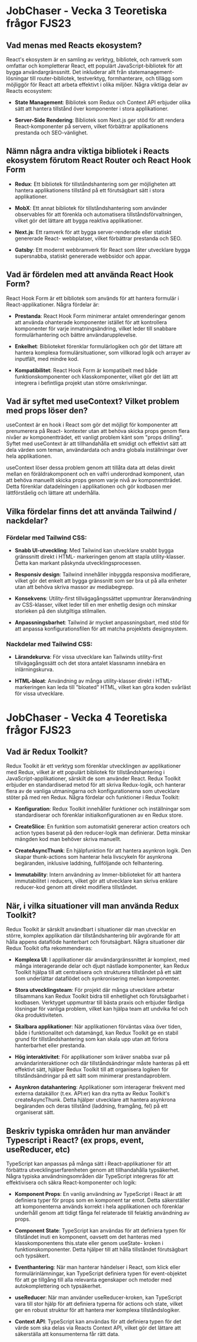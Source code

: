 # JobChaser - Vecka 3 Teoretiska frågor FJS23

## Vad menas med Reacts ekosystem?

React's ekosystem är en samling av verktyg, bibliotek, och ramverk som omfattar och kompletterar React, ett populärt JavaScript-bibliotek för att bygga användargränssnitt. Det inkluderar allt från statemanagement-lösningar till router-bibliotek, testverktyg, formhanterare, och tillägg som möjliggör för React att arbeta effektivt i olika miljöer. Några viktiga delar av Reacts ecosystem:

- **State Management**: Bibliotek som Redux och Context API erbjuder olika sätt att hantera tillstånd över komponenter i stora applikationer.

- **Server-Side Rendering**: Bibliotek som Next.js ger stöd för att rendera React-komponenter på servern, vilket förbättrar applikationens prestanda och SEO-vänlighet.

## Nämn några andra viktiga bibliotek i Reacts ekosystem förutom React Router och React Hook Form

- **Redux**: Ett bibliotek för tillståndshantering som ger möjligheten att hantera applikationens tillstånd på ett förutsägbart sätt i stora applikationer.

- **MobX**: Ett annat bibliotek för tillståndshantering som använder observables för att förenkla och automatisera tillståndsförvaltningen, vilket gör det lättare att bygga reaktiva applikationer.

- **Next.js**: Ett ramverk för att bygga server-renderade eller statiskt genererade React- webbplatser, vilket förbättrar prestanda och SEO.

- **Gatsby**: Ett modernt webbramverk för React som låter utvecklare bygga supersnabba, statiskt genererade webbsidor och appar.

## Vad är fördelen med att använda React Hook Form?

React Hook Form är ett bibliotek som används för att hantera formulär i React-applikationer. Några fördelar är:

- **Prestanda**: React Hook Form minimerar antalet omrenderingar genom att använda ohanterade komponenter istället för att kontrollera komponenter för varje inmatningsändring, vilket leder till snabbare formulärhantering och bättre användarupplevelse.

- **Enkelhet**: Biblioteket förenklar formulärlogiken och gör det lättare att hantera komplexa formulärsituationer, som villkorad logik och arrayer av inputfält, med mindre kod.

- **Kompatibilitet**: React Hook Form är kompatibelt med både funktionskomponenter och klasskomponenter, vilket gör det lätt att integrera i befintliga projekt utan större omskrivningar.

## Vad är syftet med useContext? Vilket problem med props löser den?

useContext är en hook i React som gör det möjligt för komponenter att prenumerera på React- kontexter utan att behöva skicka props genom flera nivåer av komponentträdet, ett vanligt problem känt som "props drilling". Syftet med useContext är att tillhandahålla ett smidigt och effektivt sätt att dela värden som teman, användardata och andra globala inställningar över hela applikationen.

useContext löser dessa problem genom att tillåta data att delas direkt mellan en föräldrakomponent och en valfri underordnad komponent, utan att behöva manuellt skicka props genom varje nivå av komponentträdet. Detta förenklar datadelningen i applikationen och gör kodbasen mer lättförståelig och lättare att underhålla.

## Vilka fördelar finns det att använda Tailwind / nackdelar?

### Fördelar med Tailwind CSS:

- **Snabb UI-utveckling**: Med Tailwind kan utvecklare snabbt bygga gränssnitt direkt i HTML- markeringen genom att stapla utility-klasser. Detta kan markant påskynda utvecklingsprocessen.

- **Responsiv design**: Tailwind innehåller inbyggda responsiva modifierare, vilket gör det enkelt att bygga gränssnitt som ser bra ut på alla enheter utan att behöva skriva massor av mediabegrepp.

- **Konsekvens**: Utility-first tillvägagångssättet uppmuntrar återanvändning av CSS-klasser, vilket leder till en mer enhetlig design och minskar storleken på den slutgiltiga stilmallen.

- **Anpassningsbarhet**: Tailwind är mycket anpassningsbart, med stöd för att anpassa konfigurationsfilen för att matcha projektets designsystem.

### Nackdelar med Tailwind CSS:

- **Lärandekurva**: För vissa utvecklare kan Tailwinds utility-first tillvägagångssätt och det stora antalet klassnamn innebära en inlärningskurva.

- **HTML-bloat**: Användning av många utility-klasser direkt i HTML-markeringen kan leda till "bloated" HTML, vilket kan göra koden svårläst för vissa utvecklare.


# JobChaser - Vecka 4 Teoretiska frågor FJS23

## Vad är Redux Toolkit?

Redux Toolkit är ett verktyg som förenklar utvecklingen av applikationer med Redux, vilket är ett populärt bibliotek för tillståndshantering i JavaScript-applikationer, särskilt de som använder React. Redux Toolkit erbjuder en standardiserad metod för att skriva Redux-logik, och hanterar flera av de vanliga utmaningarna och konfigurationerna som utvecklare stöter på med ren Redux. Några fördelar och funktioner i Redux Toolkit:

- **Konfiguration**: Redux Toolkit innehåller funktioner och inställningar som standardiserar och förenklar initialkonfigurationen av en Redux store.

- **CreateSlice**: En funktion som automatiskt genererar action creators och action types baserat på den reducer-logik man definierar. Detta minskar mängden kod man behöver skriva manuellt.

- **CreateAsyncThunk**: En hjälpfunktion för att hantera asynkron logik. Den skapar thunk-actions som hanterar hela livscykeln för asynkrona begäranden, inklusive laddning, fullföljande och felhantering.

- **Immutability**: Intern användning av Immer-biblioteket för att hantera immutabilitet i reducers, vilket gör att utvecklare kan skriva enklare reducer-kod genom att direkt modifiera tillståndet.

## När, i vilka situationer vill man använda Redux Toolkit?

Redux Toolkit är särskilt användbart i situationer där man utvecklar en större, komplex applikation där tillståndshantering blir avgörande för att hålla appens dataflöde hanterbart och förutsägbart. Några situationer där Redux Toolkit ofta rekommenderas:

- **Komplexa UI**: I applikationer där användargränssnittet är komplext, med många interagerande delar och djupt nästlade komponenter, kan Redux Toolkit hjälpa till att centralisera och strukturera tillståndet på ett sätt som underlättar dataflödet och synkronisering mellan komponenter.

- **Stora utvecklingsteam**: För projekt där många utvecklare arbetar tillsammans kan Redux Toolkit bidra till enhetlighet och förutsägbarhet i kodbasen. Verktyget uppmuntrar till bästa praxis och erbjuder färdiga lösningar för vanliga problem, vilket kan hjälpa team att undvika fel och öka produktiviteten.

- **Skalbara applikationer**: När applikationen förväntas växa över tiden, både i funktionalitet och datamängd, kan Redux Toolkit ge en stabil grund för tillståndshantering som kan skala upp utan att förlora hanterbarhet eller prestanda.

- **Hög interaktivitet**: För applikationer som kräver snabba svar på användarinteraktioner och där tillståndsändringar måste hanteras på ett effektivt sätt, hjälper Redux Toolkit till att organisera logiken för tillståndsändringar på ett sätt som minimerar prestandaproblem.

- **Asynkron datahantering**: Applikationer som interagerar frekvent med externa datakällor (t.ex. API:er) kan dra nytta av Redux Toolkit's createAsyncThunk. Detta hjälper utvecklare att hantera asynkrona begäranden och deras tillstånd (laddning, framgång, fel) på ett organiserat sätt.

## Beskriv typiska områden hur man använder Typescript i React? (ex props, event, useReducer, etc)


TypeScript kan anpassas på många sätt i React-applikationer för att förbättra utvecklingserfarenheten genom att tillhandahålla typsäkerhet. Några typiska användningsområden där TypeScript integreras för att effektivisera och säkra React-komponenter och logik:

- **Komponent Props**: En vanlig användning av TypeScript i React är att definiera typer för props som en komponent tar emot. Detta säkerställer att komponenterna används korrekt i hela applikationen och förenklar underhåll genom att tidigt fånga fel relaterade till felaktig användning av props.

- **Component State**: TypeScript kan användas för att definiera typen för tillståndet inuti en komponent, oavsett om det hanteras med klasskomponentens this.state eller genom useState- kroken i funktionskomponenter. Detta hjälper till att hålla tillståndet förutsägbart och typsäkert.

- **Eventhantering**: När man hanterar händelser i React, som klick eller formulärinlämningar, kan TypeScript definiera typen för event-objektet för att ge tillgång till alla relevanta egenskaper och metoder med autokomplettering och typsäkerhet.

- **useReducer**: När man använder useReducer-kroken, kan TypeScript vara till stor hjälp för att definiera typerna för actions och state, vilket ger en robust struktur för att hantera mer komplexa tillståndslogiker.

- **Context API**: TypeScript kan användas för att definiera typen för det värde som ska delas via Reacts Context API, vilket gör det lättare att säkerställa att konsumenterna får rätt data.